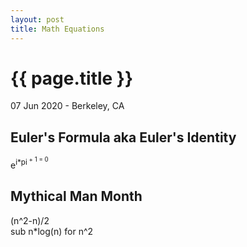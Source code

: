 ```yaml
---
layout: post
title: Math Equations
---
```


{{ page.title }}
================

<p class="meta">07 Jun 2020 - Berkeley, CA</p>

## Euler's Formula aka Euler's Identity
e<sup>i*pi<sup> + 1 = 0

## Mythical Man Month
(n^2-n)/2  
sub n*log(n) for n^2